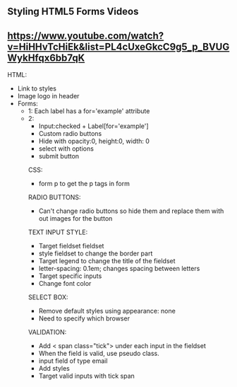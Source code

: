 ## Styling HTML5 Forms Videos
## https://www.youtube.com/watch?v=HiHHvTcHiEk&list=PL4cUxeGkcC9g5_p_BVUGWykHfqx6bb7qK

HTML:
<ul>
<li>Link to styles
<li>Image logo in header
<li>Forms:
    <ul>
    <li>1: Each label has a for='example' attribute
    <li>2: 
    <ul>
    <li>Input:checked + Label[for='example']
    <li>Custom radio buttons
    <li>Hide with opacity:0, height:0, width: 0
<li>select with options
<li>submit button
</ul>

CSS:
<ul>
<li>form p to get the p tags in form
</ul>

RADIO BUTTONS:
<ul>
<li>Can't change radio buttons so hide them and replace them with out images for the button
</ul>

TEXT INPUT STYLE:
<ul>
<li>Target fieldset fieldset
<li>style fieldset to change the border part
<li>Target legend to change the title of the fieldset 
<li>letter-spacing: 0.1em; changes spacing between letters
<li>Target specific inputs
<li>Change font color
</ul>

SELECT BOX:
<ul>
<li>Remove default styles using appearance: none
<li>Need to specify which browser
</ul>

VALIDATION:
<ul>
<li>Add < span class="tick"></ span> under each input in the fieldset 
<li>When the field is valid, use pseudo class.
<li>input field of type email
<li>Add styles
<li>Target valid inputs with tick span 